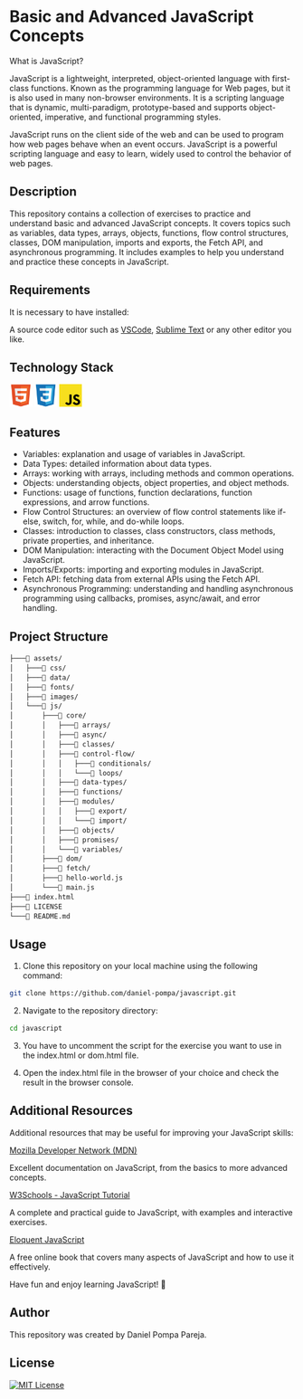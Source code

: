 # Basic and Advanced JavaScript Concepts

What is JavaScript?

JavaScript is a lightweight, interpreted, object-oriented language with first-class functions. Known as the programming language for Web pages, but it is also used in many non-browser environments. It is a scripting language that is dynamic, multi-paradigm, prototype-based and supports object-oriented, imperative, and functional programming styles.

JavaScript runs on the client side of the web and can be used to program how web pages behave when an event occurs. JavaScript is a powerful scripting language and easy to learn, widely used to control the behavior of web pages.

## Description

This repository contains a collection of exercises to practice and understand basic and advanced JavaScript concepts. It covers topics such as variables, data types, arrays, objects, functions, flow control structures, classes, DOM manipulation, imports and exports, the Fetch API, and asynchronous programming. It includes examples to help you understand and practice these concepts in JavaScript.

## Requirements

It is necessary to have installed:

A source code editor such as [VSCode](https://code.visualstudio.com/), [Sublime Text](https://www.sublimetext.com/) or any other editor you like.

## Technology Stack

[<img src="./assets/images/html5.svg" width="40" height="40" alt="HTML5" />](https://developer.mozilla.org/en-US/docs/Web/HTML)
[<img src="./assets/images/css3.svg" width="40" height="40" alt="CSS3" />](https://developer.mozilla.org/en-US/docs/Web/CSS)
[<img src="./assets/images/javascript.svg" width="40" height="40" alt="JavaScript" />](https://developer.mozilla.org/en-US/docs/Web/JavaScript)

## Features

- Variables: explanation and usage of variables in JavaScript.
- Data Types: detailed information about data types.
- Arrays: working with arrays, including methods and common operations.
- Objects: understanding objects, object properties, and object methods.
- Functions: usage of functions, function declarations, function expressions, and arrow functions.
- Flow Control Structures: an overview of flow control statements like if-else, switch, for, while, and do-while loops.
- Classes: introduction to classes, class constructors, class methods, private properties, and inheritance.
- DOM Manipulation: interacting with the Document Object Model using JavaScript.
- Imports/Exports: importing and exporting modules in JavaScript.
- Fetch API: fetching data from external APIs using the Fetch API.
- Asynchronous Programming: understanding and handling asynchronous programming using callbacks, promises, async/await, and error handling.

## Project Structure

```bash
├───📁 assets/
│   ├───📁 css/
│   ├───📁 data/
│   ├───📁 fonts/
│   ├───📁 images/
│   └───📁 js/
│       ├───📁 core/
│       │   ├───📁 arrays/
│       │   ├───📁 async/
│       │   ├───📁 classes/
│       │   ├───📁 control-flow/
│       │   │   ├───📁 conditionals/
│       │   │   └───📁 loops/
│       │   ├───📁 data-types/
│       │   ├───📁 functions/
│       │   ├───📁 modules/
│       │   │   ├───📁 export/
│       │   │   └───📁 import/
│       │   ├───📁 objects/
│       │   ├───📁 promises/
│       │   └───📁 variables/
│       ├───📁 dom/
│       ├───📁 fetch/
│       ├───📄 hello-world.js
│       └───📄 main.js
├───📄 index.html
├───📄 LICENSE
└───📄 README.md
```

## Usage

1. Clone this repository on your local machine using the following command:

```bash
git clone https://github.com/daniel-pompa/javascript.git
```

2. Navigate to the repository directory:

```bash
cd javascript
```

3. You have to uncomment the script for the exercise you want to use in the index.html or dom.html file.

4. Open the index.html file in the browser of your choice and check the result in the browser console.

## Additional Resources

Additional resources that may be useful for improving your JavaScript skills:

[Mozilla Developer Network (MDN)](https://developer.mozilla.org/es/docs/Web/JavaScript)

Excellent documentation on JavaScript, from the basics to more advanced concepts.

[W3Schools - JavaScript Tutorial](https://www.w3schools.com/js/default.asp)

A complete and practical guide to JavaScript, with examples and interactive exercises.

[Eloquent JavaScript](https://eloquentjavascript.net/)

A free online book that covers many aspects of JavaScript and how to use it effectively.

Have fun and enjoy learning JavaScript! 🌟

## Author

This repository was created by Daniel Pompa Pareja.

## License

[![MIT License](https://img.shields.io/badge/License-MIT-green.svg)](https://choosealicense.com/licenses/mit/)
